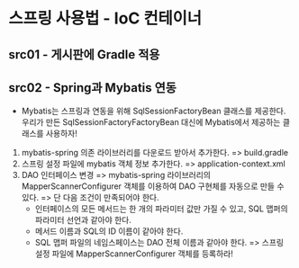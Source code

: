 # 스프링 사용법 - IoC 컨테이너
## src01 - 게시판에 Gradle 적용
## src02 - Spring과 Mybatis 연동
- Mybatis는 스프링과 연동을 위해 SqlSessionFactoryBean 클래스를 제공한다.
  우리가 만든 SqlSessionFactoryFactoryBean 대신에 
  Mybatis에서 제공하는 클래스를 사용하자!
1) mybatis-spring 의존 라이브러리를 다운로드 받아서 추가한다.
   => build.gradle
2) 스프링 설정 파일에 mybatis 객체 정보 추가한다.
   => application-context.xml
3) DAO 인터페이스 변경
   => mybatis-spring 라이브러리의 MapperScannerConfigurer 객체를 이용하여 
      DAO 구현체를 자동으로 만들 수 있다.
   => 단 다음 조건이 만족되어야 한다.
      - 인터페이스의 모든 메서드는 한 개의 파라미터 값만 가질 수 있고,
        SQL 맵퍼의 파라미터 선언과 같아야 한다.
      - 메서드 이름과 SQL의 ID 이름이 같아야 한다.
      - SQL 맵퍼 파일의 네임스페이스는 DAO 전체 이름과 같아야 한다.
   => 스프링 설정 파일에 MapperScannerConfigurer 객체를 등록하라!











   
   
   
   
   
